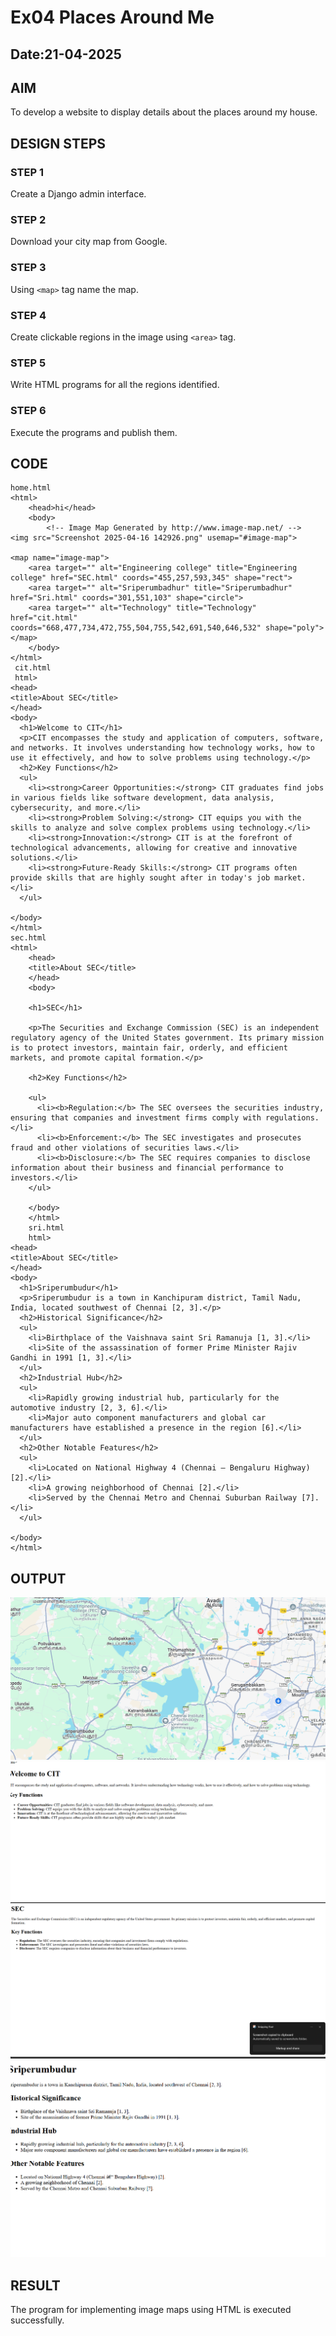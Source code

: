 # Ex04 Places Around Me
## Date:21-04-2025

## AIM
To develop a website to display details about the places around my house.

## DESIGN STEPS

### STEP 1
Create a Django admin interface.

### STEP 2
Download your city map from Google.

### STEP 3
Using ```<map>``` tag name the map.

### STEP 4
Create clickable regions in the image using ```<area>``` tag.

### STEP 5
Write HTML programs for all the regions identified.

### STEP 6
Execute the programs and publish them.

## CODE
```
home.html
<html>
    <head>hi</head>
    <body>
        <!-- Image Map Generated by http://www.image-map.net/ -->
<img src="Screenshot 2025-04-16 142926.png" usemap="#image-map">

<map name="image-map">
    <area target="" alt="Engineering college" title="Engineering college" href="SEC.html" coords="455,257,593,345" shape="rect">
    <area target="" alt="Sriperumbadhur" title="Sriperumbadhur" href="Sri.html" coords="301,551,103" shape="circle">
    <area target="" alt="Technology" title="Technology" href="cit.html" coords="668,477,734,472,755,504,755,542,691,540,646,532" shape="poly">
</map>
    </body>
</html>
 cit.html
 html>
<head>
<title>About SEC</title>
</head>
<body>
  <h1>Welcome to CIT</h1>
  <p>CIT encompasses the study and application of computers, software, and networks. It involves understanding how technology works, how to use it effectively, and how to solve problems using technology.</p>
  <h2>Key Functions</h2>
  <ul>
    <li><strong>Career Opportunities:</strong> CIT graduates find jobs in various fields like software development, data analysis, cybersecurity, and more.</li>
    <li><strong>Problem Solving:</strong> CIT equips you with the skills to analyze and solve complex problems using technology.</li>
    <li><strong>Innovation:</strong> CIT is at the forefront of technological advancements, allowing for creative and innovative solutions.</li>
    <li><strong>Future-Ready Skills:</strong> CIT programs often provide skills that are highly sought after in today's job market.</li>
  </ul>

</body>
</html>
sec.html
<html>
    <head>
    <title>About SEC</title>
    </head>
    <body>
    
    <h1>SEC</h1>
    
    <p>The Securities and Exchange Commission (SEC) is an independent regulatory agency of the United States government. Its primary mission is to protect investors, maintain fair, orderly, and efficient markets, and promote capital formation.</p>
    
    <h2>Key Functions</h2>
    
    <ul>
      <li><b>Regulation:</b> The SEC oversees the securities industry, ensuring that companies and investment firms comply with regulations.</li>
      <li><b>Enforcement:</b> The SEC investigates and prosecutes fraud and other violations of securities laws.</li>
      <li><b>Disclosure:</b> The SEC requires companies to disclose information about their business and financial performance to investors.</li>
    </ul>
    
    </body>
    </html>
    sri.html
    html>
<head>
<title>About SEC</title>
</head>
<body>
  <h1>Sriperumbudur</h1>
  <p>Sriperumbudur is a town in Kanchipuram district, Tamil Nadu, India, located southwest of Chennai [2, 3].</p>
  <h2>Historical Significance</h2>
  <ul>
    <li>Birthplace of the Vaishnava saint Sri Ramanuja [1, 3].</li>
    <li>Site of the assassination of former Prime Minister Rajiv Gandhi in 1991 [1, 3].</li>
  </ul>
  <h2>Industrial Hub</h2>
  <ul>
    <li>Rapidly growing industrial hub, particularly for the automotive industry [2, 3, 6].</li>
    <li>Major auto component manufacturers and global car manufacturers have established a presence in the region [6].</li>
  </ul>
  <h2>Other Notable Features</h2>
  <ul>
    <li>Located on National Highway 4 (Chennai – Bengaluru Highway) [2].</li>
    <li>A growing neighborhood of Chennai [2].</li>
    <li>Served by the Chennai Metro and Chennai Suburban Railway [7].</li>
  </ul>

</body>
</html>
```

## OUTPUT

![alt text](<map1/map1app/static/Screenshot 2025-04-16 142926.png>)
![alt text](<Screenshot 2025-04-21 110225.png>) 
![alt text](<Screenshot 2025-04-21 110153.png>)
 ![alt text](<Screenshot 2025-04-21 110209.png>)





## RESULT
The program for implementing image maps using HTML is executed successfully.

